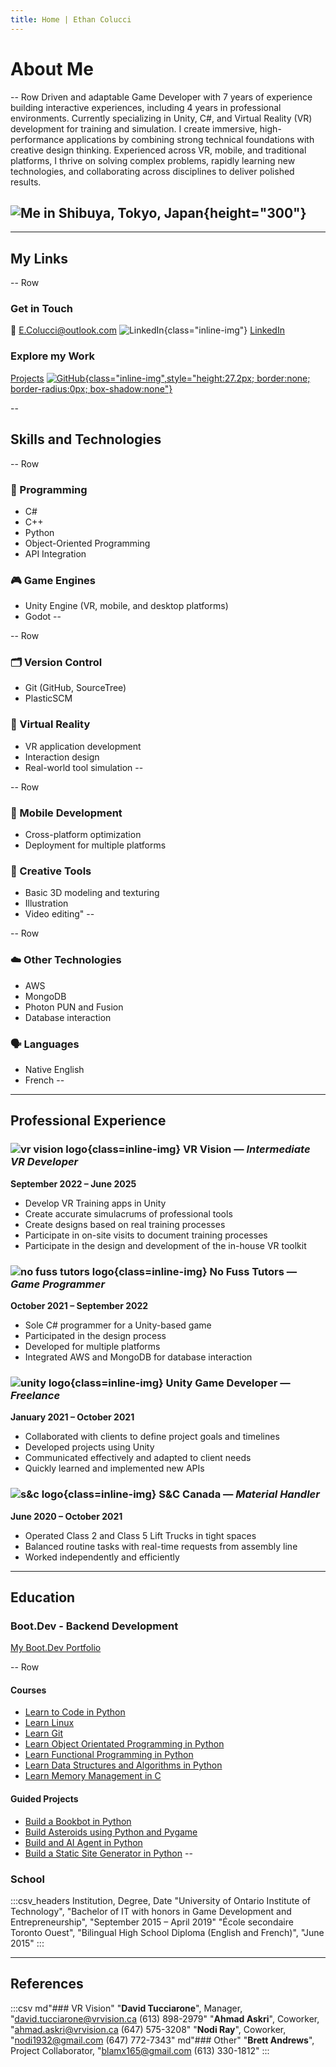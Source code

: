 ```yaml
---
title: Home | Ethan Colucci
---
```


# About Me

-- Row
Driven and adaptable Game Developer with 7 years of experience building interactive experiences, including 4 years in professional environments. Currently specializing in Unity, C#, and Virtual Reality (VR) development for training and simulation. I create immersive, high-performance applications by combining strong technical foundations with creative design thinking. Experienced across VR, mobile, and traditional platforms, I thrive on solving complex problems, rapidly learning new technologies, and collaborating across disciplines to deliver polished results.

![Me in Shibuya, Tokyo, Japan](images/Japan_2024_052.jpg){height="300"}
--

---

## My Links

-- Row
### Get in Touch
📧 [E.Colucci@outlook.com](mailto:E.Colucci@outlook.com)
![LinkedIn](icons/InBug-White.png){class="inline-img"} [LinkedIn](https://www.linkedin.com/in/ethan-colucci/)

### Explore my Work
[Projects](projects.html)
[![GitHub](icons/github-mark-white.svg){class="inline-img",style="height:27.2px; border:none; border-radius:0px; box-shadow:none"}](https://github.com/Ethanol2/)

--

## Skills and Technologies

-- Row
### 🧠 Programming
- C#  
- C++  
- Python  
- Object-Oriented Programming  
- API Integration

### 🎮 Game Engines
- Unity Engine (VR, mobile, and desktop platforms)
- Godot
--

-- Row
### 🗂️ Version Control
- Git (GitHub, SourceTree)  
- PlasticSCM

### 🥽 Virtual Reality
- VR application development  
- Interaction design  
- Real-world tool simulation
--

-- Row
### 📱 Mobile Development
- Cross-platform optimization  
- Deployment for multiple platforms

### 🎨 Creative Tools
- Basic 3D modeling and texturing  
- Illustration  
- Video editing"
--

-- Row
### ☁️ Other Technologies
- AWS  
- MongoDB  
- Photon PUN and Fusion  
- Database interaction

### 🗣️ Languages
- Native English  
- French
--

---

## Professional Experience

### ![vr vision logo](images/company-logos/vr_vision_inc_logo.jpeg){class=inline-img} VR Vision — *Intermediate VR Developer*
**September 2022 – June 2025**

- Develop VR Training apps in Unity  
- Create accurate simulacrums of professional tools  
- Create designs based on real training processes  
- Participate in on-site visits to document training processes  
- Participate in the design and development of the in-house VR toolkit  

### ![no fuss tutors logo](images/company-logos/no_fuss_tutors_logo.jpeg){class=inline-img} No Fuss Tutors — *Game Programmer*  
**October 2021 – September 2022**

- Sole C# programmer for a Unity-based game  
- Participated in the design process  
- Developed for multiple platforms  
- Integrated AWS and MongoDB for database interaction  

### ![unity logo](images/company-logos/unity_logo.jpeg){class=inline-img} Unity Game Developer — *Freelance*  
**January 2021 – October 2021**

- Collaborated with clients to define project goals and timelines  
- Developed projects using Unity  
- Communicated effectively and adapted to client needs  
- Quickly learned and implemented new APIs  

### ![s&c logo](images/company-logos/sc_electric_company_logo.jpeg){class=inline-img} S&C Canada — *Material Handler*  
**June 2020 – October 2021**

- Operated Class 2 and Class 5 Lift Trucks in tight spaces  
- Balanced routine tasks with real-time requests from assembly line  
- Worked independently and efficiently  

---

## Education

### Boot.Dev - Backend Development

[My Boot.Dev Portfolio](https://www.boot.dev/u/easyspecial23)

-- Row
#### Courses
- [Learn to Code in Python](https://www.boot.dev/courses/learn-code-python)
- [Learn Linux](https://www.boot.dev/courses/learn-linux)
- [Learn Git](https://www.boot.dev/courses/learn-git)
- [Learn Object Orientated Programming in Python](https://www.boot.dev/courses/learn-object-oriented-programming-python)
- [Learn Functional Programming in Python](https://www.boot.dev/courses/learn-functional-programming-python)
- [Learn Data Structures and Algorithms in Python](https://www.boot.dev/courses/learn-data-structures-and-algorithms-python)
- [Learn Memory Management in C](https://www.boot.dev/courses/learn-memory-management-c)

#### Guided Projects
- [Build a Bookbot in Python](https://www.boot.dev/courses/build-bookbot-python)
- [Build Asteroids using Python and Pygame](https://www.boot.dev/courses/build-asteroids-python)
- [Build and AI Agent in Python](https://www.boot.dev/courses/build-ai-agent-python)
- [Build a Static Site Generator in Python](https://www.boot.dev/courses/build-static-site-generator-python)
--

### School
:::csv_headers
Institution, Degree, Date
"University of Ontario Institute of Technology", "Bachelor of IT with honors in Game Development and Entrepreneurship", "September 2015 – April 2019"
"École secondaire Toronto Ouest", "Bilingual High School Diploma (English and French)", "June 2015"
:::

---

## References

:::csv
md"### VR Vision"
"**David Tucciarone**", Manager, "david.tucciarone@vrvision.ca
(613) 898-2979"
"**Ahmad Askri**", Coworker, "ahmad.askri@vrvision.ca
(647) 575-3208"
"**Nodi Ray**", Coworker, "nodi1932@gmail.com
(647) 772-7343"
md"### Other"
"**Brett Andrews**", Project Collaborator, "blamx165@gmail.com
(613) 330-1812"
:::